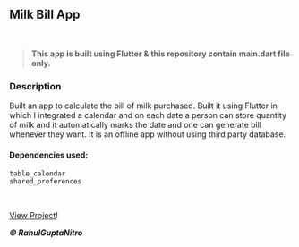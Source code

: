 ## Milk Bill App

<br/>

> **This app is built using Flutter & this repository contain main.dart file only.**


### Description
Built an app to calculate the bill of milk purchased. Built it using Flutter in which I integrated a calendar and on each date a person can store quantity of milk and it automatically marks the date and one can generate bill whenever they want. It is an offline app without using third party database.

#### Dependencies used:
```
table_calendar
shared_preferences
```

<br/>

[View Project](https://rahulguptanitro.github.io/Milk-Bill/)!

***© RahulGuptaNitro*** 
